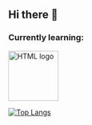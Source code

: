 ## Hi there 👋
<!--
[![Anurag's GitHub stats](https://github-readme-stats.vercel.app/api?username=ShirleyFerr)](https://github.com/ShirleyFerr/github-readme-stats)

**ShirleyFerr/ShirleyFerr** is a ✨ _special_ ✨ repository because its `README.md` (this file) appears on your GitHub profile.

Here are some ideas to get you started:

- 🔭 I’m currently working on ...
- 🌱 I’m currently learning ...
- 👯 I’m looking to collaborate on ...
- 🤔 I’m looking for help with ...
- 💬 Ask me about ...
- 📫 How to reach me: ...
- 😄 Pronouns: ...
- ⚡ Fun fact: ...
-->
### Currently learning:

<img src="https://normschurdell.com/cdn/shop/products/s_0007_html.png?v=1541731905" alt="HTML logo" width="100px">

[![Top Langs](https://github-readme-stats.vercel.app/api/top-langs/?username=ShirleyFerr&layout=compact&theme=tokyonight)](https://github.com/ShirleyFerr/github-readme-stats)

